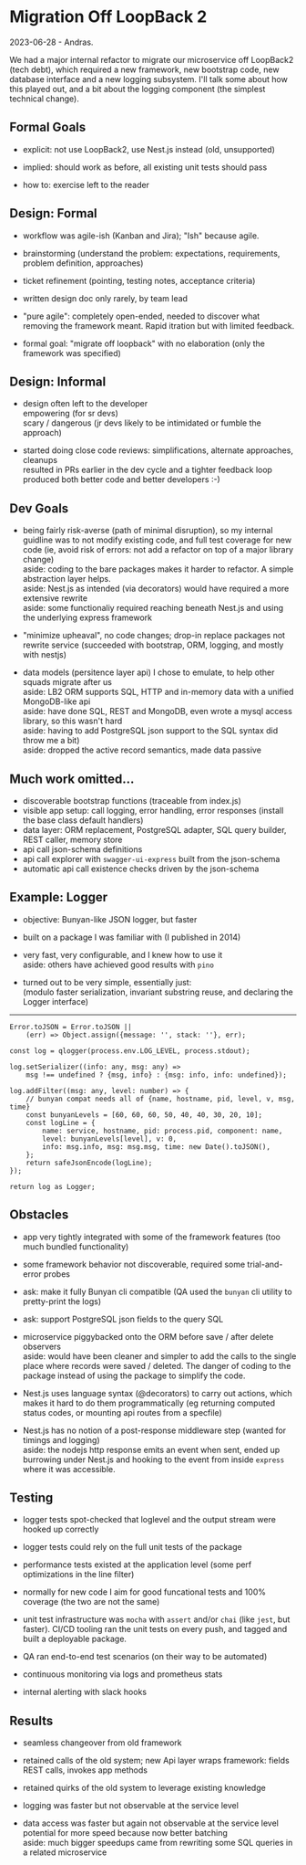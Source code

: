 # Migration Off LoopBack 2

2023-06-28 - Andras.

We had a major internal refactor to migrate our microservice off LoopBack2 (tech debt), which required a
new framework, new bootstrap code, new database interface and a new logging subsystem.  I'll talk some
about how this played out, and a bit about the logging component (the simplest technical change).

## Formal Goals

- explicit: not use LoopBack2, use Nest.js instead (old, unsupported)

- implied: should work as before, all existing unit tests should pass

- how to: exercise left to the reader

## Design: Formal

- workflow was agile-ish (Kanban and Jira); "Ish" because agile.

- brainstorming
  (understand the problem: expectations, requirements, problem definition, approaches)

- ticket refinement (pointing, testing notes, acceptance criteria)

- written design doc only rarely, by team lead

- "pure agile": completely open-ended, needed to discover what removing the framework meant.
  Rapid itration but with limited feedback.

- formal goal: "migrate off loopback" with no elaboration (only the framework was specified)

## Design: Informal

- design often left to the developer
  <br>
  empowering (for sr devs)
  <br>
  scary / dangerous (jr devs likely to be intimidated or fumble the approach)

- started doing close code reviews: simplifications, alternate approaches, cleanups
  <br>
  resulted in PRs earlier in the dev cycle and a tighter feedback loop
  <br>
  produced both better code and better developers :-)

## Dev Goals

- being fairly risk-averse (path of minimal disruption), so my internal guidline was to
  not modify existing code, and full test coverage for new code (ie, avoid risk of errors:
  not add a refactor on top of a major library change)
  <br>
  aside: coding to the bare packages makes it harder to refactor.  A simple abstraction layer helps.
  <br>
  aside: Nest.js as intended (via decorators) would have required a more extensive rewrite
  <br>
  aside: some functionaliy required reaching beneath Nest.js and using the underlying express framework

- "minimize upheaval", no code changes; drop-in replace packages not rewrite service
  (succeeded with bootstrap, ORM, logging, and mostly with nestjs)

- data models (persitence layer api) I chose to emulate, to help other squads migrate after us
  <br>
  aside: LB2 ORM supports SQL, HTTP and in-memory data with a unified MongoDB-like api
  <br>
  aside: have done SQL, REST and MongoDB, even wrote a mysql access library, so this wasn't hard
  <br>
  aside: having to add PostgreSQL json support to the SQL syntax did throw me a bit)
  <br>
  aside: dropped the active record semantics, made data passive

## Much work omitted...

- discoverable bootstrap functions (traceable from index.js)
- visible app setup: call logging, error handling, error responses
  (install the base class default handlers)
- data layer: ORM replacement, PostgreSQL adapter, SQL query builder, REST caller, memory store
- api call json-schema definitions
- api call explorer with `swagger-ui-express` built from the json-schema
- automatic api call existence checks driven by the json-schema

## Example: Logger

- objective: Bunyan-like JSON logger, but faster

- built on a package I was familiar with (I published in 2014)

- very fast, very configurable, and I knew how to use it
  <br>
  aside: others have achieved good results with `pino`

- turned out to be very simple, essentially just:
  <br>
  (modulo faster serialization, invariant substring reuse, and declaring the Logger interface)

----------------
    Error.toJSON = Error.toJSON ||
        (err) => Object.assign({message: '', stack: ''}, err);

    const log = qlogger(process.env.LOG_LEVEL, process.stdout);

    log.setSerializer((info: any, msg: any) =>
        msg !== undefined ? {msg, info} : {msg: info, info: undefined});

    log.addFilter((msg: any, level: number) => {
        // bunyan compat needs all of {name, hostname, pid, level, v, msg, time}
        const bunyanLevels = [60, 60, 60, 50, 40, 40, 30, 20, 10];
        const logLine = {
            name: service, hostname, pid: process.pid, component: name,
            level: bunyanLevels[level], v: 0,
            info: msg.info, msg: msg.msg, time: new Date().toJSON(),
        };
        return safeJsonEncode(logLine);
    });

    return log as Logger;

## Obstacles

- app very tightly integrated with some of the framework features (too much bundled functionality)

- some framework behavior not discoverable, required some trial-and-error probes

- ask: make it fully Bunyan cli compatible (QA used the `bunyan` cli utility to pretty-print the logs)

- ask: support PostgreSQL json fields to the query SQL

- microservice piggybacked onto the ORM before save / after delete observers
  <br>
  aside: would have been cleaner and simpler to add the calls to the single place where records were saved / deleted.
  The danger of coding to the package instead of using the package to simplify the code.

- Nest.js uses language syntax (@decorators) to carry out actions, which makes it hard to do them programmatically
  (eg returning computed status codes, or mounting api routes from a specfile)

- Nest.js has no notion of a post-response middleware step (wanted for timings and logging)
  <br>
  aside: the nodejs http response emits an event when sent, ended up burrowing under Nest.js and
  hooking to the event from inside `express` where it was accessible.

## Testing

- logger tests spot-checked that loglevel and the output stream were hooked up correctly

- logger tests could rely on the full unit tests of the package

- performance tests existed at the application level (some perf optimizations in the line filter)

- normally for new code I aim for good funcational tests and 100% coverage (the two are not the same)

- unit test infrastructure was `mocha` with `assert` and/or `chai` (like `jest`, but faster).
  CI/CD tooling ran the unit tests on every push, and tagged and built a deployable package.

- QA ran end-to-end test scenarios (on their way to be automated)

- continuous monitoring via logs and prometheus stats

- internal alerting with slack hooks

## Results

- seamless changeover from old framework

- retained calls of the old system; new Api layer wraps framework: fields REST calls, invokes app methods

- retained quirks of the old system to leverage existing knowledge

- logging was faster but not observable at the service level

- data access was faster but again not observable at the service level
  <br>
  potential for more speed because now better batching
  <br>
  aside: much bigger speedups came from rewriting some SQL queries in a related microservice
